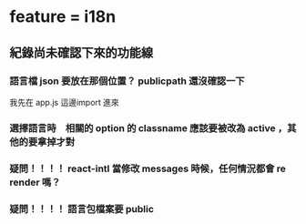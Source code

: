 
# feature = i18n 

## 紀錄尚未確認下來的功能線 

### 語言檔 json 要放在那個位置？ publicpath 還沒確認一下

我先在 app.js 這邊import 進來

### 選擇語言時　相關的 option 的 classname 應該要被改為 active ，其他的要拿掉才對


### 疑問！！！！ react-intl 當修改 messages 時候，任何情況都會 re render 嗎？
### 疑問！！！！ 語言包檔案要 public 
